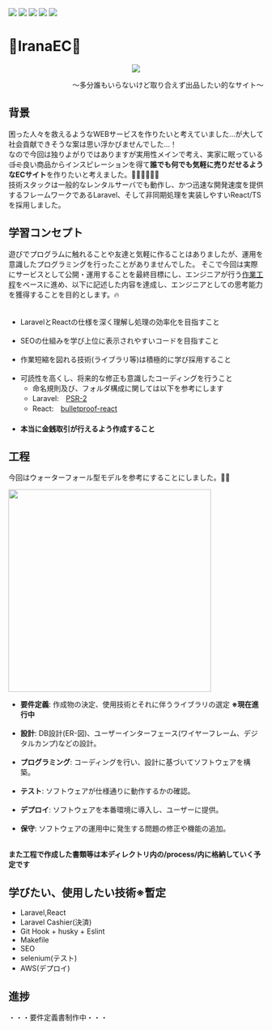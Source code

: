 <p><img src="https://img.shields.io/badge/-Docker-1488C6.svg?logo=docker&style=plastic">
<img src="https://img.shields.io/badge/-Laravel-E74430.svg?logo=laravel&style=plastic">
<img src="https://img.shields.io/badge/-React-61DAFB.svg?logo=react&style=plastic">
<img src="https://img.shields.io/badge/-Typescript-007ACC.svg?logo=typescript&style=plastic">
<img src="https://img.shields.io/badge/-Sass-CC6699.svg?logo=sass&style=plastic"></p>

<h1>🚫IranaEC🚫</h1>
<p align="center"><img src="https://github.com/user-attachments/assets/ca332b5c-9256-4dd7-9e30-60eaa5bef5e4"/></p>
<p align="right">～多分誰もいらないけど取り合えず出品したい的なサイト～</p>

<h2>背景</h2>
<p>困った人々を救えるようなWEBサービスを作りたいと考えていました…が大して社会貢献できそうな案は思い浮かびませんでした…！<br/>
なので今回は独りよがりではありますが実用性メインで考え、実家に眠っている<s>ゴミ</s>良い商品からインスピレーションを得て<b>誰でも何でも気軽に売りだせるようなECサイト</b>を作りたいと考えました。💪💪💪💪💪💪<br/>
技術スタックは一般的なレンタルサーバでも動作し、かつ迅速な開発速度を提供するフレームワークであるLaravel、そして非同期処理を実装しやすいReact/TSを採用しました。
</p>

<h2>学習コンセプト</h2>
<p>遊びでプログラムに触れることや友達と気軽に作ることはありましたが、運用を意識したプログラミングを行ったことがありませんでした。
そこで今回は実際にサービスとして公開・運用することを最終目標にし、エンジニアが行う<a href="#process">作業工程</a>をベースに進め、以下に記述した内容を達成し、エンジニアとしての思考能力を獲得することを目的とします。🔥</p>

<ul>
　<li>LaravelとReactの仕様を深く理解し処理の効率化を目指すこと</li><br/>
  <li>SEOの仕組みを学び上位に表示されやすいコードを目指すこと</li><br/>
  <li>作業短縮を図れる技術(ライブラリ等)は積極的に学び採用すること</li><br/>
  <li>可読性を高くし、将来的な修正も意識したコーディングを行うこと<br/>
    <ul>
      <li>命名規則及び、フォルダ構成に関しては以下を参考にします</li>
      <li>Laravel:　<a href="https://www.php-fig.org/psr/psr-2/">PSR-2</a></li>
      <li>React:　<a href="https://github.com/alan2207/bulletproof-react">bulletproof-react</a></li>
    </ul>
  </li>
　<li><b>本当に金銭取引が行えるよう作成すること</b></li>
</ul>

<h2 id="process">工程</h2>
<p>今回はウォーターフォール型モデルを参考にすることにしました。🏋️‍♂️</p>
<p><img src="https://dx-king.designone.jp/media/8d7xuWFWxs4WP6rt284T1kX4cKh4TekELu7I7JN1.jpeg" width="400"/></p>

<ul>
<li><b>要件定義</b>: 作成物の決定、使用技術とそれに伴うライブラリの選定 <b>※現在進行中</b></li><br/>
<li><b>設計</b>: DB設計(ER-図)、ユーザーインターフェース(ワイヤーフレーム、デジタルカンプ)などの設計。</li><br/>
<li><b>プログラミング</b>: コーディングを行い、設計に基づいてソフトウェアを構築。</li><br/>
<li><b>テスト</b>: ソフトウェアが仕様通りに動作するかの確認。</li><br/>
<li><b>デプロイ</b>: ソフトウェアを本番環境に導入し、ユーザーに提供。</li><br/>
<li><b>保守</b>: ソフトウェアの運用中に発生する問題の修正や機能の追加。</li><br/>
</ul>

<p><b>また工程で作成した書類等は本ディレクトリ内の/process/内に格納していく予定です</b></p>

<h2>学びたい、使用したい技術※暫定</h2>
<ul>
  <li>Laravel,React</li>
  <li>Laravel Cashier(決済)</li>
  <li>Git Hook + husky + Eslint</li>
  <li>Makefile</li>
  <li>SEO</li>
  <li>selenium(テスト)</li>
  <li>AWS(デプロイ)</li>
</ul>

<h2>進捗</h2>
<p>・・・要件定義書制作中・・・</p>
